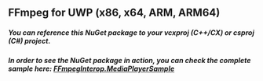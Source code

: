 ## FFmpeg for UWP (x86, x64, ARM, ARM64)

##### You can reference this NuGet package to your vcxproj (C++/CX) or csproj (C#) project.
##### In order to see the NuGet package in action, you can check the complete sample here: [FFmpegInterop.MediaPlayerSample](https://github.com/ionutdanila/FFmpegInterop/tree/master/FFmpegInterop.MediaPlayerSample)